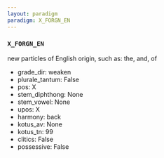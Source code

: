 ```yaml
---
layout: paradigm
paradigm: X_FORGN_EN
---
```

### ` X_FORGN_EN `

new particles of English origin, such as: the, and, of
* grade_dir: weaken
* plurale_tantum: False
* pos: X
* stem_diphthong: None
* stem_vowel: None
* upos: X
* harmony: back
* kotus_av: None
* kotus_tn: 99
* clitics: False
* possessive: False
